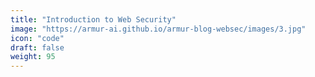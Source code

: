 ```yaml
---
title: "Introduction to Web Security"
image: "https://armur-ai.github.io/armur-blog-websec/images/3.jpg"
icon: "code"
draft: false
weight: 95
---
```



